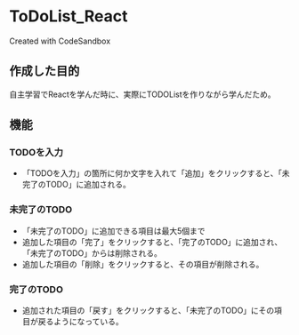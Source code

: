 # ToDoList_React
Created with CodeSandbox

## 作成した目的
自主学習でReactを学んだ時に、実際にTODOListを作りながら学んだため。

## 機能
### TODOを入力
- 「TODOを入力」の箇所に何か文字を入れて「追加」をクリックすると、「未完了のTODO」に追加される。

### 未完了のTODO
- 「未完了のTODO」に追加できる項目は最大5個まで
- 追加した項目の「完了」をクリックすると、「完了のTODO」に追加され、「未完了のTODO」からは削除される。
- 追加した項目の「削除」をクリックすると、その項目が削除される。

### 完了のTODO
- 追加された項目の「戻す」をクリックすると、「未完了のTODO」にその項目が戻るようになっている。
